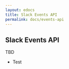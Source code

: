```yaml
---
layout: edocs
title: Slack Events API
permalink: docs/events-api
---
```

## Slack Events API
TBD

<ul>
<li>Test</li>
</ul>
